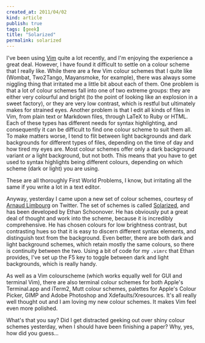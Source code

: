 ```yaml
---
created_at: 2011/04/02
kind: article
publish: true
tags: [geek]
title: "Solarized"
permalink: solarized
---
```


I've been using [Vim][] quite a lot recently, and I'm enjoying the experience a great deal. However, I have found it difficult to settle on a colour scheme that I really like. While there are a few Vim colour schemes that I quite like (Wombat, Two2Tango, Mayansmoke, for example), there was always some niggling thing that irritated me a little bit about each of them. One problem is that a lot of colour schemes fall into one of two extreme groups: they are either very colourful and bright (to the point of looking like an explosion in a sweet factory), or they are very low contrast, which is restful but ultimately makes for strained eyes. Another problem is that I edit all kinds of files in Vim, from plain text or Markdown files, through LaTeX to Ruby or HTML. Each of these types has different needs for syntax highlighting, and consequently it can be difficult to find one colour scheme to suit them all. To make matters worse, I tend to flit between light backgrounds and dark backgrounds for different types of files, depending on the time of day and how tired my eyes are. Most colour schemes offer only a dark background variant *or* a light background, but not both. This means that you have to get used to syntax highlights being different colours, depending on which scheme (dark or light) you are using.

These are all thoroughly First World Problems, I know, but irritating all the same if you write a lot in a text editor.

Anyway, yesterday I came upon a new set of colour schemes, courtesy of [Arnaud Limbourg][] on Twitter. The set of schemes is called [Solarized][], and has been developed by Ethan Schoonover. He has obviously put a great deal of thought and work into the scheme, because it is incredibly comprehensive. He has chosen colours for low brightness contrast, but contrasting hues so that it is easy to discern different syntax elements, and distinguish text from the background. Even better, there are both dark and light background schemes, which retain mostly the same colours, so there is continuity between the two. Using a bit of code for my `.vimrc` that Ethan provides, I've set up the F5 key to toggle between dark and light backgrounds, which is really handy.

As well as a Vim colourscheme (which works equally well for GUI and terminal Vim), there are also terminal colour schemes for both Apple's Terminal.app and iTerm2, Mutt colour schemes, palettes for Apple's Colour Picker, GIMP and Adobe Photoshop and Xdefaults/Xresources. It's all really well thought out and I am loving my new colour schemes. It makes Vim feel even more polished.

What's that you say? Did I get distracted geeking out over shiny colour schemes yesterday, when I should have been finishing a paper? Why, yes, how did you guess...

[Vim]: http://www.rousette.org.uk/blog/archives/vim-and-zsh-oh-my/
[Solarized]: http://ethanschoonover.com/solarized
[Arnaud Limbourg]: https://twitter.com/#!/arnaudlimbourg
